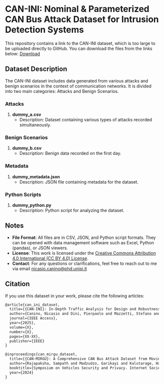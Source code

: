 # CAN-INI: Nominal & Parameterized CAN Bus Attack Dataset for Intrusion Detection Systems

This repository contains a link to the CAN-INI dataset, which is too large to be uploaded directly to GitHub. You can download the files from the links below:
[Download](https://drive.google.com/drive/folders/1PRpj1szJDsWvfP7upyny1vBQDeYZDn8f?usp=drive_link)

## Dataset Description

The CAN-INI dataset includes data generated from various attacks and benign scenarios in the context of communication networks. It is divided into two main categories: Attacks and Benign Scenarios.

### Attacks

1. **dummy_a.csv**
   - Description: Dataset containing various types of attacks recorded simultaneously.

### Benign Scenarios

1. **dummy_b.csv**
   - Description: Benign data recorded on the first day.

### Metadata

1. **dummy_metadata.json**
   - Description: JSON file containing metadata for the dataset.

### Python Scripts

1. **dummy_python.py**
   - Description: Python script for analyzing the dataset.

## Notes

- **File Format**: All files are in CSV, JSON, and Python script formats. They can be opened with data management software such as Excel, Python (pandas), or JSON viewers.
- **License**: This work is licensed under the [Creative Commons Attribution 4.0 International (CC BY 4.0) License](https://creativecommons.org/licenses/by/4.0/).
- **Contact**: For any questions or clarifications, feel free to reach out to me via email [nicasio.canino@phd.unipi.it](mailto:nicasio.canino@phd.unipi.it)

## Citation

If you use this dataset in your work, please cite the following articles:

```latex
@article{can_ini_dataset,
  title={{CAN-INI}: In-Depth Traffic Analysis for Design and Robustness Testing of DTree-based IDS in Automotive Networking Systems},
  author={Canino, Nicasio and Dini, Pierpaolo and Mazzetti, Stefano and Rossi, Daniele and Saponara, Sergio},
  journal={IEEE Access},
  year={2025},
  volume={X},
  number={X},
  pages={XX-XX},
  publisher={IEEE}
}

@inproceedings{can_mirgu_dataset,
  title={{CAN-MIRGU}: A Comprehensive CAN Bus Attack Dataset from Moving Vehicles for Intrusion Detection System Evaluation},
  author={Rajapaksha, Sampath and Madzudzo, Garikayi and Kalutarage, Harsha and Petrovski, Andrei and Al-Kadri, M Omar},
  booktitle={Symposium on Vehicles Security and Privacy. Internet Society},
  year={2024}
}
